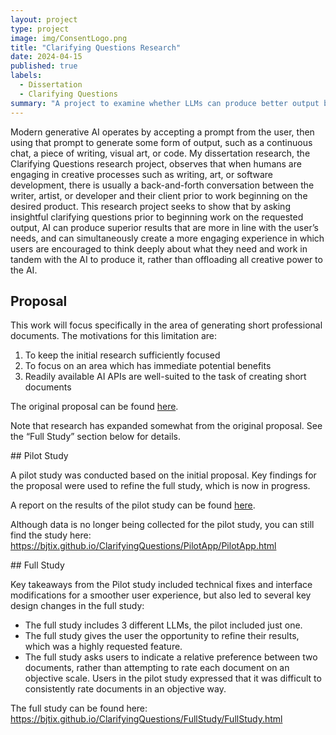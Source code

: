 ```yaml
---
layout: project
type: project
image: img/ConsentLogo.png
title: "Clarifying Questions Research"
date: 2024-04-15
published: true
labels:
  - Dissertation
  - Clarifying Questions
summary: "A project to examine whether LLMs can produce better output by asking a series of questions before answering the user's initial prompt."
---
```

Modern generative AI operates by accepting a prompt from the user, then using that prompt to generate some form of output, such as a continuous chat, a piece of writing, visual art, or code.  My dissertation research, the Clarifying Questions research project, observes that when humans are engaging in creative processes such as writing, art, or software development, there is usually a back-and-forth conversation between the writer, artist, or developer and their client prior to work beginning on the desired product. This research project seeks to show that by asking insightful clarifying questions prior to beginning work on the requested output, AI can produce superior results that are more in line with the user’s needs, and can simultaneously create a more engaging experience in which users are encouraged to think deeply about what they need and work in tandem with the AI to produce it, rather than offloading all creative power to the AI.
## Proposal
This work will focus specifically in the area of generating short professional documents. The motivations for this limitation are:
<ol>
<li> To keep the initial research sufficiently focused</li>
<li> To focus on an area which has immediate potential benefits</li>
<li> Readily available AI APIs are well-suited to the task of creating short documents</li>
</ol>
<p>The original proposal can be found <a href = "2023-11-06 Tix Proposal Second Draft.pdf">here</a>. </p>
<p>Note that research has expanded somewhat from the original proposal. See the “Full Study” section below for details.</p>
## Pilot Study
<p>A pilot study was conducted based on the initial proposal. Key findings for the proposal were used to refine the full study, which is now in progress.</p>
<p>A report on the results of the pilot study can be found <a href="Tix_BetterResultsThroughAmbiguityResolution.pdf">here</a>.</p>
<p>Although data is no longer being collected for the pilot study, you can still find the study here: <a href="https://bjtix.github.io/ClarifyingQuestions/PilotApp/PilotApp.html">https://bjtix.github.io/ClarifyingQuestions/PilotApp/PilotApp.html</a></p>
## Full Study
<p>Key takeaways from the Pilot study included technical fixes and interface modifications for a smoother user experience, but also led to several key design changes in the full study:</p>
<ul>
<li>The full study includes 3 different LLMs, the pilot included just one.</li>
<li>The full study gives the user the opportunity to refine their results, which was a highly requested feature.</li>
<li>The full study asks users to indicate a relative preference between two documents, rather than attempting to rate each document on an objective scale. Users in the pilot study expressed that it was difficult to consistently rate documents in an objective way.</li>
</ul>
<p>The full study can be found here: <a href = "https://bjtix.github.io/ClarifyingQuestions/FullStudy/FullStudy.html">https://bjtix.github.io/ClarifyingQuestions/FullStudy/FullStudy.html</a></p>
